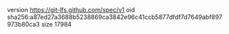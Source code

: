 version https://git-lfs.github.com/spec/v1
oid sha256:a87ed27a3688b5238869ca3842e96c41ccb5877dfdf7d7649abf897973b80ca3
size 17984
